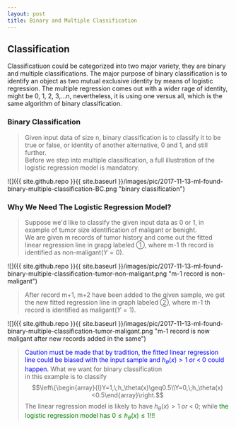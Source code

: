 ```yaml
---
layout: post
title: Binary and Multiple Classification
---
```


## Classification
<p class="message">
Classificatiuon could be categorized into two major variety, they are binary and multiple classifications.  
The major purpose of binary classification is to identify an object as two mutual exclusive identity by means of logistic regression.  
The multiple regression comes out with a wider rage of identity, might be 0, 1, 2, 3,...n, nevertheless, it is using one versus all, 
which is the same algorithm of binary classification.
</p>

### Binary Classification
>Given input data of size n, binary classification is to classify it to be true or false, or identity of another alternative, 0 and 1, and still further.  
>Before we step into multiple classification, a full illustration of the logistic regression model is mandatory.

![]({{ site.github.repo }}{{ site.baseurl }}/images/pic/2017-11-13-ml-found-binary-multiple-classification-BC.png "binary classification")

### Why We Need The Logistic Regression Model?
>Suppose we'd like to classify the given input data as 0 or 1, in example of tumor size identification of maligant or benight.  
>We are given m records of tumor history and come out the fitted linear regression line in grapg labeled &#10112;, where m-1 th record is identified as non-maligant($Y=0$).

![]({{ site.github.repo }}{{ site.baseurl }}/images/pic/2017-11-13-ml-found-binary-multiple-classification-tumor-non-maligant.png "m-1 record is non-maligant")

>After record m+1, m+2 have been added to the given sample, we get the new fitted regression line in graph labeled &#10113;, where m-1 th record is identified as maligant($Y=1$).

![]({{ site.github.repo }}{{ site.baseurl }}/images/pic/2017-11-13-ml-found-binary-multiple-classification-tumor-maligant.png "m-1 record is now maligant after new records added in the same")

><font color="blue">Caution must be made that by tradition, the fitted linear regression line could be biased with the input sample and $h_\theta(x)>1\;or\;<\;0$ could happen.</font>  What we want for binary classification  
>in this example is to classify $$\left\{\begin{array}{l}Y=1,\;h_\theta(x)\geq0.5\\Y=0,\;h_\theta(x)<0.5\end{array}\right.$$
>The linear regression model is likely to have $h_\theta(x)>1\;or\;<\;0$; while <font color="green">the logistic regression model has $0\leq h_\theta(x)\leq1$!!!</font>

